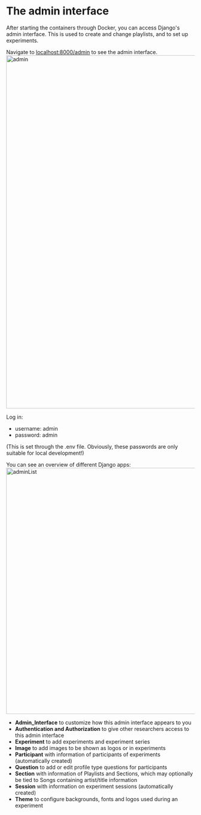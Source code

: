 # The admin interface

After starting the containers through Docker, you can access Django's admin interface. This is used to create and change playlists, and to set up experiments.

Navigate to <a href="http://localhost:8000/admin" target="_blank">localhost:8000/admin</a> to see the admin interface.
<img width="941" alt="admin" src="https://github.com/Amsterdam-Music-Lab/MUSCLE/assets/11174072/40aff96c-a336-400b-8a47-4ce04d621a77">

Log in:
- username: admin
- password: admin

(This is set through the .env file. Obviously, these passwords are only suitable for local development!)

You can see an overview of different Django apps:
<img width="656" alt="adminList" src="/assets/images/admin/AdminInterface.png">

- **Admin_Interface** to customize how this admin interface appears to you
- **Authentication and Authorization** to give other researchers access to this admin interface
- **Experiment** to add experiments and experiment series
- **Image** to add images to be shown as logos or in experiments
- **Participant** with information of participants of experiments (automatically created)
- **Question** to add or edit profile type questions for participants
- **Section** with information of Playlists and Sections, which may optionally be tied to Songs containing artist/title  information
- **Session** with information on experiment sessions (automatically created)
- **Theme** to configure backgrounds, fonts and logos used during an experiment
